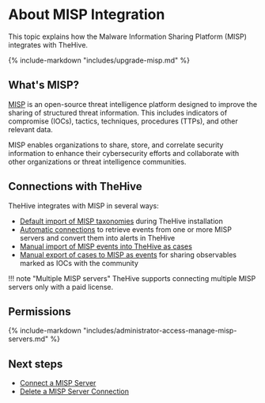 # About MISP Integration

This topic explains how the Malware Information Sharing Platform (MISP) integrates with TheHive.

{% include-markdown "includes/upgrade-misp.md" %}

## What's MISP?

[MISP](https://www.misp-project.org/) is an open-source threat intelligence platform designed to improve the sharing of structured threat information. This includes indicators of compromise (IOCs), tactics, techniques, procedures (TTPs), and other relevant data.

MISP enables organizations to share, store, and correlate security information to enhance their cybersecurity efforts and collaborate with other organizations or threat intelligence communities.

## Connections with TheHive

TheHive integrates with MISP in several ways:

* [Default import of MISP taxonomies](../../administration/taxonomies/about-taxonomies.md) during TheHive installation
* [Automatic connections](connect-a-misp-server.md) to retrieve events from one or more MISP servers and convert them into alerts in TheHive
* [Manual import of MISP events into TheHive as cases](../../user-guides/analyst-corner/cases/create-a-new-case.md#create-a-case-from-a-misp-event)
* [Manual export of cases to MISP as events](../../user-guides/analyst-corner/cases/export-a-case-to-misp.md) for sharing observables marked as IOCs with the community

!!! note "Multiple MISP servers"
    TheHive supports connecting multiple MISP servers only with a paid license.

## Permissions

{% include-markdown "includes/administrator-access-manage-misp-servers.md" %}

<h2>Next steps</h2>

* [Connect a MISP Server](connect-a-misp-server.md)
* [Delete a MISP Server Connection](delete-a-misp-server.md)
